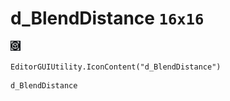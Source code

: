 # d_BlendDistance `16x16`
<img src="/img/d_BlendDistance.png" width=16 height=16>

``` CSharp
EditorGUIUtility.IconContent("d_BlendDistance")
```
```
d_BlendDistance
```
